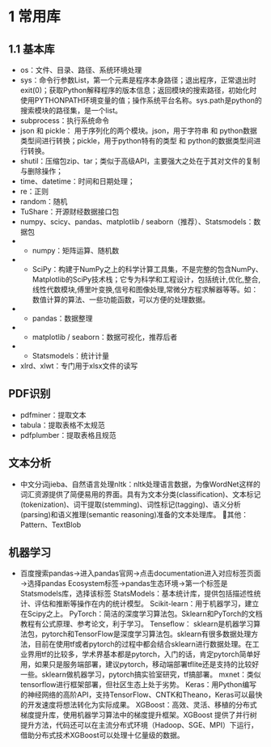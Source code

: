 # 1 常用库
## 1.1 基本库
- os：文件、目录、路径、系统环境处理
- sys：命令行参数List，第一个元素是程序本身路径；退出程序，正常退出时exit(0)；获取Python解释程序的版本信息；返回模块的搜索路径，初始化时使用PYTHONPATH环境变量的值；操作系统平台名称。sys.path是python的搜索模块的路径集，是一个list。
- subprocess：执行系统命令 
- json 和 pickle： 用于序列化的两个模块。json，用于字符串 和 python数据类型间进行转换；pickle，用于python特有的类型 和 python的数据类型间进行转换。
- shutil：压缩包zip、tar；类似于高级API，主要强大之处在于其对文件的复制与删除操作；
- time、datetime：时间和日期处理；
- re：正则
- random：随机
- TuShare：开源财经数据接口包
- numpy、scicy、pandas、matplotlib / seaborn（推荐）、Statsmodels：数据包
- - numpy：矩阵运算、随机数
- - SciPy：构建于NumPy之上的科学计算工具集，不是完整的包含NumPy、Matplotlib的SciPy技术栈；它专为科学和工程设计，包括统计,优化,整合,线性代数模块,傅里叶变换,信号和图像处理,常微分方程求解器等等。如：数值计算的算法、一些功能函数，可以方便的处理数据。
- - pandas：数据整理
- - matplotlib / seaborn：数据可视化，推荐后者
- - Statsmodels：统计计量
- xlrd、xlwt：专门用于xlsx文件的读写
## PDF识别
- pdfminer：提取文本
- tabula：提取表格不太规范
- pdfplumber：提取表格且规范
## 文本分析
- 中文分词jieba、自然语言处理nltk：nltk处理语言数据，为像WordNet这样的词汇资源提供了简便易用的界面。具有为文本分类(classification)、文本标记(tokenization)、词干提取(stemming)、词性标记(tagging)、语义分析(parsing)和语义推理(semantic reasoning)准备的文本处理库。
其他：Pattern、TextBlob
## 机器学习
- 百度搜索pandas→进入pandas官网→点击documentation进入对应标签页面→选择pandas Ecosystem标签→pandas生态环境→第一个标签是Statsmodels库，选择该标签
StatsModels：基本统计库，提供包括描述性统计、评估和推断等操作在内的统计模型。
Scikit-learn：用于机器学习，建立在Scipy之上。
PyTorch：简洁的深度学习算法包。Sklearn和PyTorch的文档教程有公式原理、参考论文，利于学习。
Tenseflow： sklearn是机器学习算法包，pytorch和TensorFlow是深度学习算法包。sklearn有很多数据处理方法，目前在使用tf或者pytorch的过程中都会结合sklearn进行数据处理。在工业界用tf的比较多，学术界基本都是pytorch，入门的话，肯定pytorch简单好用，如果只是服务端部署，建议pytorch，移动端部署tflite还是支持的比较好一些。sklearn做机器学习，pytorch搞实验室研究，tf搞部署。
mxnet：类似tensorflow进行框架部署，但社区生态上处于劣势。
Keras：用Python编写的神经网络的高阶API，支持TensorFlow、CNTK和Theano，Keras可以最快的开发速度将想法转化为实际成果。
XGBoost：高效、灵活、移植的分布式梯度提升库，使用机器学习算法中的梯度提升框架。XGBoost 提供了并行树提升方法，代码还可以在主流分布式环境（Hadoop、SGE、MPI）下运行，借助分布式技术XGBoost可以处理十亿量级的数据。